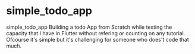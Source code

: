 # simple_todo_app
simple_todo_app Building a todo App from Scratch while testing the capacity that I have in Flutter without refering or counting on any tutorial. Ofcourse it's simple but it's challenging for someone who does't code that much.
